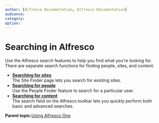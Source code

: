 ```yaml
---
author: [Alfresco Documentation, Alfresco Documentation]
audience: 
category: 
option: 
---
```


# Searching in Alfresco

Use the Alfresco search features to help you find what you’re looking for. There are separate search functions for finding people, sites, and content.

-   **[Searching for sites](../tasks/sites-search.md)**  
The Site Finder page lets you search for existing sites.
-   **[Searching for people](../tasks/people-search.md)**  
Use the People Finder feature to search for a particular user.
-   **[Searching for content](../concepts/search-intro.md)**  
The search field on the Alfresco toolbar lets you quickly perform both basic and advanced searches.

**Parent topic:**[Using Alfresco One](../topics/sh-uh-welcome.md)

